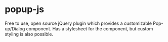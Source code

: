 # popup-js
Free to use, open source jQuery plugin which provides a customizable Pop-up/Dialog component. Has a stylesheet for the component, but custom styling is also possible.
